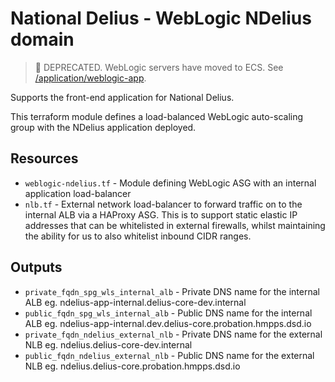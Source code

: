 # National Delius - WebLogic NDelius domain

> :memo: DEPRECATED. WebLogic servers have moved to ECS. See [/application/weblogic-app](/application/weblogic-app).

Supports the front-end application for National Delius.

This terraform module defines a load-balanced WebLogic auto-scaling group with the NDelius application deployed.

## Resources
* `weblogic-ndelius.tf` - Module defining WebLogic ASG with an internal application load-balancer
* `nlb.tf` - External network load-balancer to forward traffic on to the internal ALB via a HAProxy ASG.
This is to support static elastic IP addresses that can be whitelisted in external firewalls, whilst maintaining the 
ability for us to also whitelist inbound CIDR ranges.

## Outputs
* `private_fqdn_spg_wls_internal_alb` - Private DNS name for the internal ALB eg. ndelius-app-internal.delius-core-dev.internal
* `public_fqdn_spg_wls_internal_alb` - Public DNS name for the internal ALB eg. ndelius-app-internal.dev.delius-core.probation.hmpps.dsd.io
* `private_fqdn_ndelius_external_nlb` - Private DNS name for the external NLB eg. ndelius.delius-core-dev.internal
* `public_fqdn_ndelius_external_nlb` - Public DNS name for the external NLB eg. ndelius.delius-core.probation.hmpps.dsd.io
